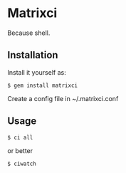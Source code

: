 # Matrixci

Because shell.

## Installation

Install it yourself as:

    $ gem install matrixci
    
Create a config file in ~/.matrixci.conf

## Usage

    $ ci all
    
or better

    $ ciwatch
